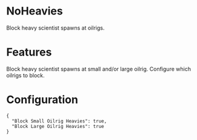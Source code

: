 # NoHeavies
Block heavy scientist spawns at oilrigs.

# Features
Block heavy scientist spawns at small and/or large oilrig.
Configure which oilrigs to block.

# Configuration
```
{
  "Block Small Oilrig Heavies": true,
  "Block Large Oilrig Heavies": true
}
```
